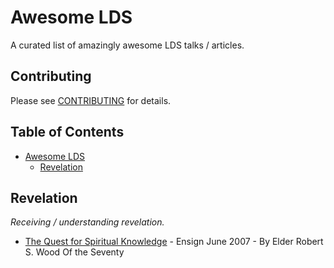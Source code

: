 # Awesome LDS
A curated list of amazingly awesome LDS talks / articles.

## Contributing
Please see [CONTRIBUTING](https://github.com/austp/awesome-lds/blob/master/CONTRIBUTING.md) for details.

## Table of Contents
- [Awesome LDS](#awesome-lds)
    - [Revelation](#revelation)

## Revelation
*Receiving / understanding revelation.*

* [The Quest for Spiritual Knowledge](https://www.lds.org/ensign/2007/06/the-quest-for-spiritual-knowledge?lang=eng) - Ensign June 2007 - By Elder Robert S. Wood Of the Seventy
